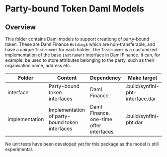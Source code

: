 # Party-bound Token Daml Models

## Overview

This folder contains Daml models to support creationg of party-bound token. These are Daml Finance `Holding`s which are
non-transferable, and have a unique `Instrument` for each holder. The `Instrument` is a customized implementation of the
base `Instrument` interface in Daml Finance. It can, for example, be used to store attributes belonging to the party,
such as their organisation name, address etc.

| Folder | Content | Dependency | Make target
| ------------- | ------------- | ------------- | ------------- |
| interface  | Party-bound token interfaces | Daml Finance | .build/synfini-pbt-interface.dar |
| implementation | Implementation of party-bound token interfaces | Daml Finance, one-time offer interfaces | .build/synfini-pbt.dar |

No unit tests have been developed yet for this package as the model is still experimental.
